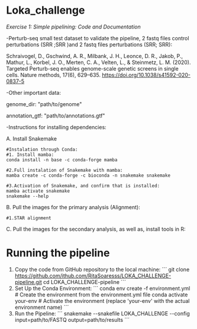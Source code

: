 # Loka_challenge

*Exercise 1: Simple pipelining: Code and Documentation*

-Perturb-seq small test dataset to validate the pipeline, 2 fastq files control perturbations (SRR ;SRR )and 2 fastq files perturbations (SRR; SRR):

Schraivogel, D., Gschwind, A. R., Milbank, J. H., Leonce, D. R., Jakob, P., Mathur, L., Korbel, J. O., Merten, C. A., Velten, L., & Steinmetz, L. M. (2020). Targeted Perturb-seq enables genome-scale genetic screens in single cells. Nature methods, 17(6), 629–635. https://doi.org/10.1038/s41592-020-0837-5

-Other important data:

genome_dir: "path/to/genome"

annotation_gtf: "path/to/annotations.gtf"

-Instructions for installing dependencies:

A. Install Snakemake
```
#Instalation through Conda:
#1. Install mamba:
conda install -n base -c conda-forge mamba

#2.Full instalation of Snakemake with mamba:
mamba create -c conda-forge -c bioconda -n snakemake snakemake

#3.Activation of Snakemake, and confirm that is installed:
mamba activate snakemake
snakemake --help
```

B. Pull the images for the primary analysis (Alignment):

```
#1.STAR alignment

```

C. Pull the images for the secondary analysis, as well as, install tools in R:

# Running the pipeline

1. Copy the code from GitHub repository to the local machine:
´´´
git clone https://github.com/ithub.com/RitaSoaresss/LOKA_CHALLENGE-pipeline.git
cd LOKA_CHALLENGE-pipeline
´´´
2. Set Up the Conda Environment:
´´´
conda env create -f environment.yml  # Create the environment from the environment.yml file
conda activate your-env  # Activate the environment (replace 'your-env' with the actual environment name)
´´´
3. Run the Pipeline:
´´´
snakemake --snakefile LOKA_CHALLENGE --config input=path/to/FASTQ output=path/to/results
´´´
